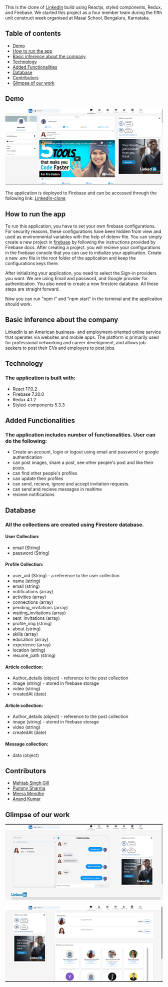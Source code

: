 This is the clone of [LinkedIn](linkedin.com) build using Reactjs, styled components, Redux, and Firebase. We started this project as a four member team during the fifth unit construct week organised at Masai School, Bengaluru, Karnataka. 

## Table of contents

* [Demo](#demo)
* [How to run the app](#how-to-run-the-app)
* [Basic inference about the company](#basic-inference-about-the-company)
* [Technology](#technology)
* [Added Functionalities](#added-functionalities)
* [Database](#database)
* [Contributors](#contributors)
* [Glimpse of our work](#glimpse-of-our-work)

## Demo

![Home-Page](https://github.com/mehtab39/linkedin-clone-project/blob/master/public/images/Home.png)

The application is deployed to Firebase and can be accessed through the following link:
[LinkedIn-clone](https://linkedin-production-app.web.app/)



## How to run the app

To run this application, you have to set your own firebase configurations. For security reasons, these configurations have been hidden from view and used as environmental variables with the help of dotenv file. You can simply create a new project in [firebase](https://console.firebase.google.com/) by following the instructions provided by Firebase docs. After creating a project. you will recieve your configurations in the firebase console that you can use to initialize your application. Create a new .env file in the root folder of the application and keep the configurations keys there.

After initializing your application, you need to select the Sign-in providers you want. We are using Email and password, and Google provider for authentication. You also need to create a new firestore database. All these steps are straight forward. 

Now you can run "npm i" and "npm start" in the terminal and the application should work.


## Basic inference about the company

LinkedIn is an American business- and employment-oriented online service that operates via websites and mobile apps. The platform is primarily used for professional networking and career development, and allows job seekers to post their CVs and employers to post jobs.

## Technology
### The application is built with:

* React 17.0.2
* Firebase 7.20.0
* Redux 4.1.2
* Styled-components 5.3.3


## Added Functionalities

### The application includes number of functionalities. User can do the following:

* Create an account, login or logout using email and password or google authentication
* can post images, share a post, see other people's post and like their posts.
* can find other people's profiles
* can update their profiles
* can send, recieve, ignore and accept invitation requests.
* can send and recieve messages in realtime 
* recieve notifications



## Database

### All the collections are created using Firestore database.

#### User Collection:
* email (String)
* password (String)

#### Profile Collection:
* user_uid (String) - a reference to the user collection
* name (string)
* email (string)
* notifications (array)
* activities (array)
* connections (array)
* pending_invitations (array)
* waiting_invitations (array)
* sent_invitations (array)
* profile_img (string)
* about (string)
* skills (array)
* education (array)
* experience (array)
* location (string)
* resume_path (string)

#### Article collection:
* Author_details (object) - reference to the post collection
* image (string) - stored in firebase storage
* video (string)
* createdAt (date)

#### Article collection:
* Author_details (object) - reference to the post collection
* image (string) - stored in firebase storage
* video (string)
* createdAt (date)

#### Message collection:
* data (object)


## Contributors

* [Mehtab Singh Gill](https://github.com/mehtab39)
* [Pummy Sharma](https://github.com/pummysh)
* [Meera Mendhe](https://github.com/MeeraMendhe)
* [Anand Kumar](https://github.com/anandKmrSharma)




## Glimpse of our work


![Message](https://github.com/mehtab39/linkedin-clone-project/blob/master/public/images/Message.png)


![Connections](https://github.com/mehtab39/linkedin-clone-project/blob/master/public/images/Connection.png)





